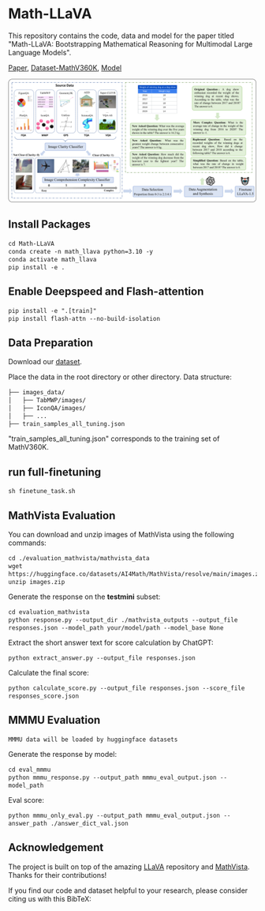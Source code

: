 # Math-LLaVA

This repository contains the code, data and model for the paper titled "Math-LLaVA: Bootstrapping Mathematical Reasoning for Multimodal Large Language Models".

[Paper](), [Dataset-MathV360K](https://huggingface.co/datasets/steven16/MathV360K/tree/main), [Model](https://huggingface.co/Zhiqiang007/Math-LLaVA/tree/main)

![ex1](pipeline.png)

## Install Packages
```
cd Math-LLaVA
conda create -n math_llava python=3.10 -y
conda activate math_llava
pip install -e .
```
## Enable Deepspeed and Flash-attention
```
pip install -e ".[train]"
pip install flash-attn --no-build-isolation
```

## Data Preparation
Download our [dataset](https://huggingface.co/datasets/steven16/MathV360K/tree/main).

Place the data in the root directory or other directory.
Data structure:
```
├── images_data/
│   ├── TabMWP/images/
│   ├── IconQA/images/
│   ├── ...
├── train_samples_all_tuning.json
```
"train_samples_all_tuning.json" corresponds to the training set of MathV360K. 

## run full-finetuning
```
sh finetune_task.sh
```

## MathVista Evaluation
You can download and unzip images of MathVista using the following commands:
```
cd ./evaluation_mathvista/mathvista_data
wget https://huggingface.co/datasets/AI4Math/MathVista/resolve/main/images.zip
unzip images.zip
```
Generate the response on the **testmini** subset:
```
cd evaluation_mathvista
python response.py --output_dir ./mathvista_outputs --output_file responses.json --model_path your/model/path --model_base None 
```
Extract the short answer text for score calculation by ChatGPT:
```
python extract_answer.py --output_file responses.json
```
Calculate the final score:
```
python calculate_score.py --output_file responses.json --score_file responses_score.json
```

## MMMU Evaluation
```
MMMU data will be loaded by huggingface datasets
```
Generate the response by model:
```
cd eval_mmmu
python mmmu_response.py --output_path mmmu_eval_output.json --model_path 
```
Eval score:
```
python mmmu_only_eval.py --output_path mmmu_eval_output.json --answer_path ./answer_dict_val.json
```
## Acknowledgement
The project is built on top of the amazing [LLaVA](https://github.com/haotian-liu/LLaVA) repository and [MathVista](https://github.com/lupantech/MathVista). Thanks for their contributions!


If you find our code and dataset helpful to your research, please consider citing us with this BibTeX:
```bibtex

```

